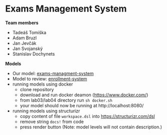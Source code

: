 # Exams Management System

**Team members**
- Tadeáš Tomiška
- Adam Bruzl
- Jan Jevčák
- Jan Svojanský
- Stanislav Dochynets


**Models**
- Our model: [exams-managment-system](lab03/documentation.html)
- Model to review: [enrollment-system](lab04/presentation.html)
- running models using docker
    - clone repository
    - download and run docker deamon (https://www.docker.com/)
    - from lab03/lab04 directory run `sh docker.sh`
    - your model should now be running at http://localhost:8080/
- running models using structurizr
  - copy content of file `workspace.dsl` into https://structurizr.com/dsl 
  - remove string `docs!` from code
  - press render button (Note: model levels will not contain description.)
